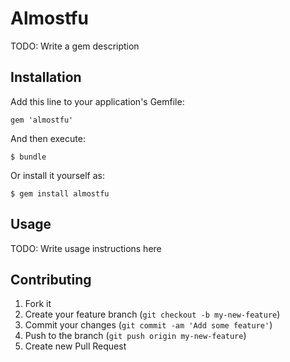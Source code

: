 # Almostfu

TODO: Write a gem description

## Installation

Add this line to your application's Gemfile:

    gem 'almostfu'

And then execute:

    $ bundle

Or install it yourself as:

    $ gem install almostfu

## Usage

TODO: Write usage instructions here

## Contributing

1. Fork it
2. Create your feature branch (`git checkout -b my-new-feature`)
3. Commit your changes (`git commit -am 'Add some feature'`)
4. Push to the branch (`git push origin my-new-feature`)
5. Create new Pull Request
